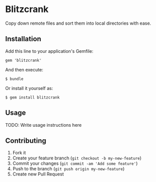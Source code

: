 # Blitzcrank

Copy down remote files and sort them into local directories with ease.


## Installation

Add this line to your application's Gemfile:

    gem 'blitzcrank'

And then execute:

    $ bundle

Or install it yourself as:

    $ gem install blitzcrank

## Usage

TODO: Write usage instructions here

## Contributing

1. Fork it
2. Create your feature branch (`git checkout -b my-new-feature`)
3. Commit your changes (`git commit -am 'Add some feature'`)
4. Push to the branch (`git push origin my-new-feature`)
5. Create new Pull Request
